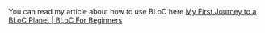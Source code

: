 You can read my article about how to use BLoC here
[My First Journey to a BLoC Planet | BLoC For Beginners](https://nehrujr.medium.com/my-first-journey-to-bloc-planet-bloc-for-beginners-f0bba1f3578e)
